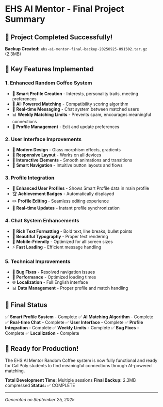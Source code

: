 # EHS AI Mentor - Final Project Summary

## 🎉 Project Completed Successfully!

**Backup Created:** `ehs-ai-mentor-final-backup-20250925-091502.tar.gz` (2.3MB)

## 🚀 Key Features Implemented

### 1. **Enhanced Random Coffee System**
- 🎯 **Smart Profile Creation** - Interests, personality traits, meeting preferences
- 🤖 **AI-Powered Matching** - Compatibility scoring algorithm
- 💬 **Real-time Messaging** - Chat system between matched users
- 📊 **Weekly Matching Limits** - Prevents spam, encourages meaningful connections
- 🔄 **Profile Management** - Edit and update preferences

### 2. **User Interface Improvements**
- 🎨 **Modern Design** - Glass morphism effects, gradients
- 📱 **Responsive Layout** - Works on all devices
- 🌟 **Interactive Elements** - Smooth animations and transitions
- 🎯 **Smart Navigation** - Intuitive button layouts and flows

### 3. **Profile Integration**
- 👤 **Enhanced User Profiles** - Shows Smart Profile data in main profile
- 🏆 **Achievement Badges** - Automatically displayed
- ✏️ **Profile Editing** - Seamless editing experience
- 🔄 **Real-time Updates** - Instant profile synchronization

### 4. **Chat System Enhancements**
- 💬 **Rich Text Formatting** - Bold text, line breaks, bullet points
- 🎨 **Beautiful Typography** - Proper text rendering
- 📱 **Mobile-Friendly** - Optimized for all screen sizes
- ⚡ **Fast Loading** - Efficient message handling

### 5. **Technical Improvements**
- 🔧 **Bug Fixes** - Resolved navigation issues
- 🚀 **Performance** - Optimized loading times
- 🌐 **Localization** - Full English interface
- 📊 **Data Management** - Proper profile and match handling

## 🎯 Final Status

✅ **Smart Profile System** - Complete
✅ **AI Matching Algorithm** - Complete  
✅ **Real-time Chat** - Complete
✅ **User Interface** - Complete
✅ **Profile Integration** - Complete
✅ **Weekly Limits** - Complete
✅ **Bug Fixes** - Complete
✅ **Localization** - Complete

## 🚀 Ready for Production!

The EHS AI Mentor Random Coffee system is now fully functional and ready for Cal Poly students to find meaningful connections through AI-powered matching.

**Total Development Time:** Multiple sessions
**Final Backup:** 2.3MB compressed
**Status:** ✅ COMPLETE

---
*Generated on September 25, 2025*